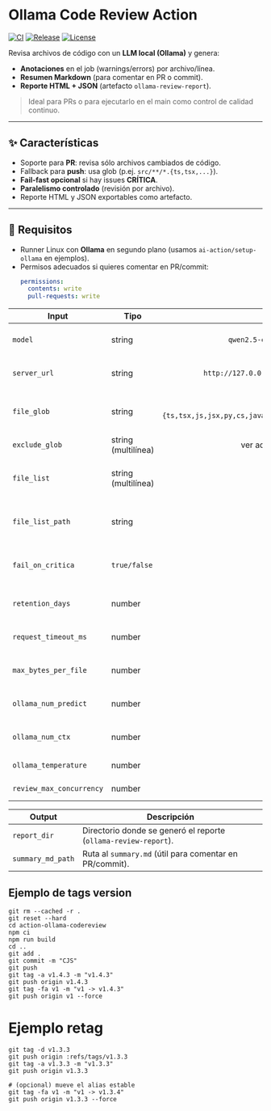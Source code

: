 ﻿# Ollama Code Review Action

[![CI](https://github.com/bernherre/checkwithai/actions/workflows/code-review-ollama.yml/badge.svg)](https://github.com/OWNER/REPO/actions/workflows/code-review-ollama.yml)
[![Release](https://img.shields.io/github/v/release/OWNER/REPO?display_name=tag&sort=semver)](https://github.com/OWNER/REPO/releases)
[![License](https://img.shields.io/badge/license-MIT-blue.svg)](LICENSE)

Revisa archivos de código con un **LLM local (Ollama)** y genera:
- **Anotaciones** en el job (warnings/errors) por archivo/línea.
- **Resumen Markdown** (para comentar en PR o commit).
- **Reporte HTML + JSON** (artefacto `ollama-review-report`).

> Ideal para PRs o para ejecutarlo en el main como control de calidad continuo.

---

## ✨ Características

- Soporte para **PR**: revisa sólo archivos cambiados de código.
- Fallback para **push**: usa glob (p.ej. `src/**/*.{ts,tsx,...}`).
- **Fail-fast opcional** si hay issues **CRÍTICA**.
- **Paralelismo controlado** (revisión por archivo).
- Reporte HTML y JSON exportables como artefacto.

---

## 🚀 Requisitos

- Runner Linux con **Ollama** en segundo plano (usamos `ai-action/setup-ollama` en ejemplos).
- Permisos adecuados si quieres comentar en PR/commit:
  ```yaml
  permissions:
    contents: write
    pull-requests: write


| Input                    | Tipo                |                                 Default | Descripción                               |
| ------------------------ | ------------------- | --------------------------------------: | ----------------------------------------- |
| `model`                  | string              |                      `qwen2.5-coder:7b` | Modelo de Ollama a usar.                  |
| `server_url`             | string              |                `http://127.0.0.1:11434` | URL del servidor Ollama.                  |
| `file_glob`              | string              | `**/*.{ts,tsx,js,jsx,py,cs,java,go,rs}` | Patrón glob fallback para archivos.       |
| `exclude_glob`           | string (multilínea) |                          ver action.yml | Exclusiones adicionales.                  |
| `file_list`              | string (multilínea) |                                    `""` | Lista directa de paths (uno por línea).   |
| `file_list_path`         | string              |                                    `""` | Ruta a archivo con paths (uno por línea). |
| `fail_on_critica`        | `true/false`        |                                  `true` | Falla el job si hay alguna **CRÍTICA**.   |
| `retention_days`         | number              |                                     `7` | Retención del artefacto.                  |
| `request_timeout_ms`     | number              |                                `300000` | Timeout por archivo (ms).                 |
| `max_bytes_per_file`     | number              |                                `200000` | Límite de bytes leídos por archivo.       |
| `ollama_num_predict`     | number              |                                   `256` | Tokens de salida (Ollama).                |
| `ollama_num_ctx`         | number              |                                  `1536` | Tamaño de contexto (Ollama).              |
| `ollama_temperature`     | number              |                                     `0` | Temperatura (Ollama).                     |
| `review_max_concurrency` | number              |                                     `1` | Archivos en paralelo.                     |


| Output            | Descripción                                                     |
| ----------------- | --------------------------------------------------------------- |
| `report_dir`      | Directorio donde se generó el reporte (`ollama-review-report`). |
| `summary_md_path` | Ruta al `summary.md` (útil para comentar en PR/commit).         |

## Ejemplo de tags version
```
git rm --cached -r .
git reset --hard
cd action-ollama-codereview
npm ci
npm run build
cd ..
git add .
git commit -m "CJS"
git push
git tag -a v1.4.3 -m "v1.4.3"
git push origin v1.4.3
git tag -fa v1 -m "v1 -> v1.4.3"
git push origin v1 --force
```

# Ejemplo retag
```
git tag -d v1.3.3
git push origin :refs/tags/v1.3.3
git tag -a v1.3.3 -m "v1.3.3"
git push origin v1.3.3

# (opcional) mueve el alias estable
git tag -fa v1 -m "v1 -> v1.3.4"
git push origin v1.3.3 --force
```  